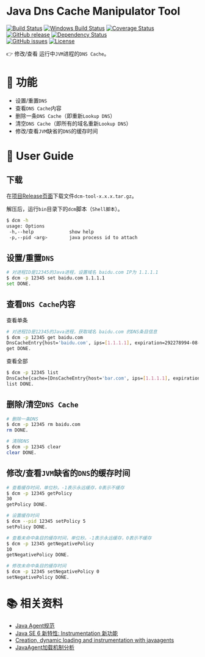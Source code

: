 Java Dns Cache Manipulator Tool
=================================

[![Build Status](https://travis-ci.org/alibaba/java-dns-cache-manipulator.svg?branch=master)](https://travis-ci.org/alibaba/java-dns-cache-manipulator)
[![Windows Build Status](https://img.shields.io/appveyor/ci/oldratlee/java-dns-cache-manipulator/master.svg?label=windows%20build)](https://ci.appveyor.com/project/oldratlee/java-dns-cache-manipulator)
[![Coverage Status](https://coveralls.io/repos/alibaba/java-dns-cache-manipulator/badge.svg?branch=master)](https://coveralls.io/r/alibaba/java-dns-cache-manipulator?branch=master)  
[![GitHub release](https://img.shields.io/github/release/alibaba/java-dns-cache-manipulator.svg)](https://github.com/alibaba/java-dns-cache-manipulator/releases)
[![Dependency Status](https://www.versioneye.com/user/projects/553a2f981d2989f7ee0000a7/badge.svg?style=flat)](https://www.versioneye.com/user/projects/553a2f981d2989f7ee0000a7)  
[![GitHub issues](https://img.shields.io/github/issues/alibaba/java-dns-cache-manipulator.svg)](https://github.com/alibaba/java-dns-cache-manipulator/issues)
[![License](https://img.shields.io/badge/license-Apache%202-4EB1BA.svg)](https://www.apache.org/licenses/LICENSE-2.0.html)

:point_right: 修改/查看 运行中`JVM`进程的`DNS Cache`。

:wrench: 功能
=================================

- 设置/重置`DNS`
- 查看`DNS Cache`内容
- 删除一条`DNS Cache`（即重新`Lookup DNS`）
- 清空`DNS Cache`（即所有的域名重新`Lookup DNS`）
- 修改/查看`JVM`缺省的`DNS`的缓存时间

:busts_in_silhouette: User Guide
=================================

下载
----------

在[项目Release页面](https://github.com/alibaba/java-dns-cache-manipulator/releases)下载文件`dcm-tool-x.x.x.tar.gz`。

解压后，运行`bin`目录下的`dcm`脚本（`Shell脚本`）。

```bash
$ dcm -h
usage: Options
 -h,--help             show help
 -p,--pid <arg>        java process id to attach
```

设置/重置`DNS`
---------------

```bash
# 对进程ID是12345的Java进程，设置域名 baidu.com IP为 1.1.1.1
$ dcm -p 12345 set baidu.com 1.1.1.1
set DONE.
```

查看`DNS Cache`内容
---------------

查看单条

```bash
# 对进程ID是12345的Java进程，获取域名 baidu.com 的DNS条目信息
$ dcm -p 12345 get baidu.com
DnsCacheEntry{host='baidu.com', ips=[1.1.1.1], expiration=292278994-08-17 15:12:55.807+0800}
get DONE.
```

查看全部

```bash
$ dcm -p 12345 list
DnsCache{cache=[DnsCacheEntry{host='bar.com', ips=[1.1.1.1], expiration=292278994-08-17 15:12:55.807+0800}, DnsCacheEntry{host='foo.com', ips=[1.1.1.1], expiration=292278994-08-17 15:12:55.807+0800}, DnsCacheEntry{host='baidu.com', ips=[180.149.132.47, 123.125.114.144, 220.181.57.217], expiration=2015-06-03 17:49:42.077+0800}], negativeCache=[]}
list DONE.
```

删除/清空`DNS Cache`
---------------

```bash
# 删除一条DNS
$ dcm -p 12345 rm baidu.com
rm DONE.

# 清除DNS
$ dcm -p 12345 clear
clear DONE.
```

修改/查看`JVM`缺省的`DNS`的缓存时间
---------------

```bash
# 查看缓存时间，单位秒。-1表示永远缓存，0表示不缓存
$ dcm -p 12345 getPolicy
30
getPolicy DONE.

# 设置缓存时间
$ dcm --pid 12345 setPolicy 5
setPolicy DONE.

# 查看未命中条目的缓存时间，单位秒。-1表示永远缓存，0表示不缓存
$ dcm -p 12345 getNegativePolicy
10
getNegativePolicy DONE.

# 修改未命中条目的缓存时间
$ dcm -p 12345 setNegativePolicy 0
setNegativePolicy DONE.
```

:books: 相关资料
=================================

* [Java Agent规范](http://docs.oracle.com/javase/7/docs/api/java/lang/instrument/package-summary.html)
* [Java SE 6 新特性: Instrumentation 新功能](http://www.ibm.com/developerworks/cn/java/j-lo-jse61/)
* [Creation, dynamic loading and instrumentation with javaagents](http://dhruba.name/2010/02/07/creation-dynamic-loading-and-instrumentation-with-javaagents/)
* [JavaAgent加载机制分析](http://nijiaben.iteye.com/blog/1847212)

